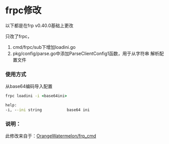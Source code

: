 # frpc修改

以下都是在frp v0.40.0基础上更改

只改了frpc，

1. cmd/frpc/sub下增加loadini.go
2. pkg/config/parse.go中添加ParseClientConfig1函数，用于从字符串 解析配置文件

### 使用方式

从base64编码导入配置

```bat
frpc loadini -i <base64ini>

help:
-i, --ini string           base64 ini
```

### 说明：

此修改来自于：[OrangeWatermelon/frp_cmd](https://github.com/OrangeWatermelon/frp_cmd)
